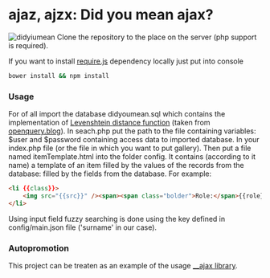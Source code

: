 # ajaz, ajzx: Did you mean ajax? 



![didyiumean](https://user-images.githubusercontent.com/4636028/53097977-ee9df400-3522-11e9-9e2f-f7b3874a784d.gif)
Clone the repository to the place on the server (php support is required).

If you want to install [require.js](http://requirejs.org/) dependency locally just put into console
```bash
bower install && npm install
```
### Usage
For of all import the database didyoumean.sql which contains the implementation of [Levenshtein distance function](https://en.wikipedia.org/wiki/Levenshtein_distance) (taken from [openquery.blog](https://en.wikipedia.org/wiki/Levenshtein_distance)). In seach.php put the path to the file containing variables: $user and $password containing access data to imported database.
In your index.php file (or the file in which you want to put gallery).
Then put a file named itemTemplate.html into the folder config. It contains (according to it name) a template of an item filled by the values of the records from the database:
filled by the fields from the database. For example:
```html 
<li {{class}}>
    <img src="{{src}}" /><span><span class="bolder">Role:</span>{{role}}</span> <span><a class="bolder">Surname: </a>{{surname}}</span>    
</li>
```
Using input field fuzzy searching is done using the key defined in config/main.json file ('surname' in our case).

### Autopromotion
This project can be treaten as an example of the usage [__ajax library](https://github.com/sfra/__ajax).
